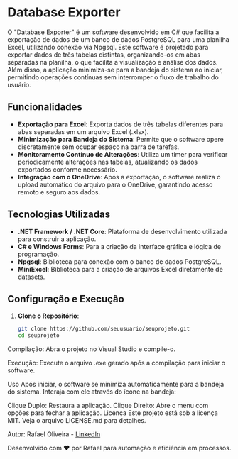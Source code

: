 # Database Exporter

O "Database Exporter" é um software desenvolvido em C# que facilita a exportação de dados de um banco de dados PostgreSQL para uma planilha Excel, utilizando conexão via Npgsql. Este software é projetado para exportar dados de três tabelas distintas, organizando-os em abas separadas na planilha, o que facilita a visualização e análise dos dados. Além disso, a aplicação minimiza-se para a bandeja do sistema ao iniciar, permitindo operações contínuas sem interromper o fluxo de trabalho do usuário.

## Funcionalidades

- **Exportação para Excel**: Exporta dados de três tabelas diferentes para abas separadas em um arquivo Excel (.xlsx).
- **Minimização para Bandeja do Sistema**: Permite que o software opere discretamente sem ocupar espaço na barra de tarefas.
- **Monitoramento Contínuo de Alterações**: Utiliza um timer para verificar periodicamente alterações nas tabelas, atualizando os dados exportados conforme necessário.
- **Integração com o OneDrive**: Após a exportação, o software realiza o upload automático do arquivo para o OneDrive, garantindo acesso remoto e seguro aos dados.

## Tecnologias Utilizadas

- **.NET Framework / .NET Core**: Plataforma de desenvolvimento utilizada para construir a aplicação.
- **C# e Windows Forms**: Para a criação da interface gráfica e lógica de programação.
- **Npgsql**: Biblioteca para conexão com o banco de dados PostgreSQL.
- **MiniExcel**: Biblioteca para a criação de arquivos Excel diretamente de datasets.

## Configuração e Execução

1. **Clone o Repositório**:
   ```bash
   git clone https://github.com/seuusuario/seuprojeto.git
   cd seuprojeto
Compilação:
Abra o projeto no Visual Studio e compile-o.

Execução:
Execute o arquivo .exe gerado após a compilação para iniciar o software.

Uso
Após iniciar, o software se minimiza automaticamente para a bandeja do sistema. Interaja com ele através do ícone na bandeja:

Clique Duplo: Restaura a aplicação.
Clique Direito: Abre o menu com opções para fechar a aplicação.
Licença
Este projeto está sob a licença MIT. Veja o arquivo LICENSE.md para detalhes.

Autor:
Rafael Oliveira - [LinkedIn](https://linkedin.com/in/rafael-oliveira720)

Desenvolvido com ❤️ por Rafael para automação e eficiência em processos.
